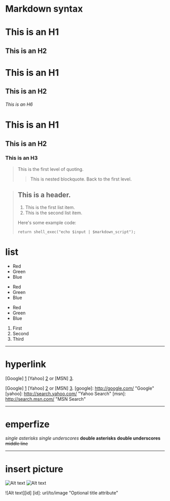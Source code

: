 # Markdown syntax

This is an H1
=============

This is an H2
-------------

# This is an H1
## This is an H2
###### This is an H6

# This is an H1 #
## This is an H2 ##
### This is an H3 ###

> This is the first level of quoting.
>> This is nested blockquote.
> Back to the first level.

> ## This is a header.
> 
> 1.   This is the first list item.
> 2.   This is the second list item.
> 
> Here's some example code:
> 
>     return shell_exec("echo $input | $markdown_script");

# list
* Red
* Green
* Blue

+ Red
+ Green
+ Blue

- Red
- Green
- Blue

1. First
2. Second
3. Third

***

# hyperlink

[Google] [1] [Yahoo] [2] or [MSN] [3].

  [1]: http://google.com/        "Google"
  [2]: http://search.yahoo.com/  "Yahoo Search"
  [3]: http://search.msn.com/    "MSN Search"

[Google] [1] [Yahoo] [2] or [MSN] [3].
  [google]: http://google.com/        "Google"
  [yahoo]:  http://search.yahoo.com/  "Yahoo Search"
  [msn]:    http://search.msn.com/    "MSN Search"

---

# emperfize

*single asterisks*
_single underscores_
**double asterisks**
__double underscores__
~~middle line~~

---

# insert picture

![Alt text](/path/to/img.jpg)
![Alt text](/path/to/img.jpg "Optional title")

![Alt text][id]
[id]: url/to/image  "Optional title attribute"


